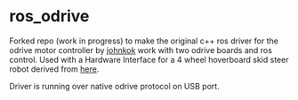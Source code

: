 # ros_odrive

Forked repo (work in progress) to make the original c++ ros driver for the odrive motor controller by [johnkok](https://github.com/johnkok/ros_odrive) work with two odrive boards and ros control. Used with a Hardware Interface for a 4 wheel hoverboard skid steer robot derived from [here](https://github.com/BenBurgessLimerick/odrive_cpp_ros). 

Driver is running over native odrive protocol on USB port.

